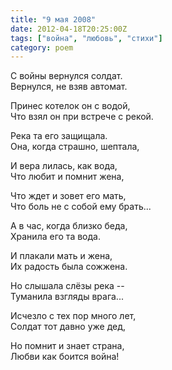 ```yaml
---
title: "9 мая 2008"
date: 2012-04-18T20:25:00Z
tags: ["война", "любовь", "стихи"]
category: poem
---
```


С войны вернулся солдат.  
Вернулся, не взяв автомат.

Принес котелок он с водой,  
Что взял он при встрече с рекой.

Река та его защищала.  
Она, когда страшно, шептала,

И вера лилась, как вода,  
Что любит и помнит жена,

Что ждет и зовет его мать,  
Что боль не с собой ему брать...

А в час, когда близко беда,  
Хранила его та вода.

И плакали мать и жена,  
Их радость была сожжена.

Но слышала слёзы река --  
Туманила взгляды врага...

Исчезло с тех пор много лет,  
Солдат тот давно уже дед,

Но помнит и знает страна,  
Любви как боится война!  
